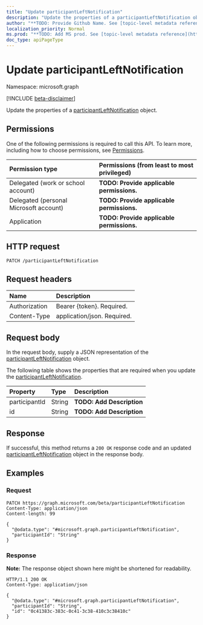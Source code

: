 ```yaml
---
title: "Update participantLeftNotification"
description: "Update the properties of a participantLeftNotification object."
author: "**TODO: Provide Github Name. See [topic-level metadata reference](https://msgo.azurewebsites.net/add/document/guidelines/metadata.html#topic-level-metadata)**"
localization_priority: Normal
ms.prod: "**TODO: Add MS prod. See [topic-level metadata reference](https://msgo.azurewebsites.net/add/document/guidelines/metadata.html#topic-level-metadata)**"
doc_type: apiPageType
---
```


# Update participantLeftNotification
Namespace: microsoft.graph

[!INCLUDE [beta-disclaimer](../../includes/beta-disclaimer.md)]

Update the properties of a [participantLeftNotification](../resources/participantleftnotification.md) object.

## Permissions
One of the following permissions is required to call this API. To learn more, including how to choose permissions, see [Permissions](/graph/permissions-reference).

|Permission type|Permissions (from least to most privileged)|
|:---|:---|
|Delegated (work or school account)|**TODO: Provide applicable permissions.**|
|Delegated (personal Microsoft account)|**TODO: Provide applicable permissions.**|
|Application|**TODO: Provide applicable permissions.**|

## HTTP request

<!-- {
  "blockType": "ignored"
}
-->
``` http
PATCH /participantLeftNotification
```

## Request headers
|Name|Description|
|:---|:---|
|Authorization|Bearer {token}. Required.|
|Content-Type|application/json. Required.|

## Request body
In the request body, supply a JSON representation of the [participantLeftNotification](../resources/participantleftnotification.md) object.

The following table shows the properties that are required when you update the [participantLeftNotification](../resources/participantleftnotification.md).

|Property|Type|Description|
|:---|:---|:---|
|participantId|String|**TODO: Add Description**|
|id|String|**TODO: Add Description**|



## Response

If successful, this method returns a `200 OK` response code and an updated [participantLeftNotification](../resources/participantleftnotification.md) object in the response body.

## Examples

### Request
<!-- {
  "blockType": "request",
  "name": "update_participantleftnotification"
}
-->
``` http
PATCH https://graph.microsoft.com/beta/participantLeftNotification
Content-Type: application/json
Content-length: 99

{
  "@odata.type": "#microsoft.graph.participantLeftNotification",
  "participantId": "String"
}
```


### Response
**Note:** The response object shown here might be shortened for readability.
<!-- {
  "blockType": "response",
  "truncated": true
}
-->
``` http
HTTP/1.1 200 OK
Content-Type: application/json

{
  "@odata.type": "#microsoft.graph.participantLeftNotification",
  "participantId": "String",
  "id": "0c41383c-383c-0c41-3c38-410c3c38410c"
}
```

